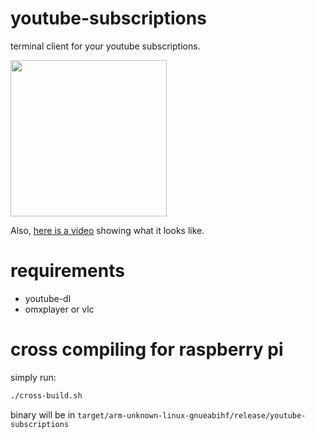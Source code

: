 # youtube-subscriptions

terminal client for your youtube subscriptions.

<a href=https://asciinema.org/a/6pXhdC6yCrAU7LrtpeUMPhMA0>
<img width=250 src="https://asciinema.org/a/6pXhdC6yCrAU7LrtpeUMPhMA0.svg"/>
</a>

Also, [here is a video](https://www.youtube.com/watch?v=saYmXcZNU8M&feature=youtu.be) showing what it looks like.

# requirements

- youtube-dl
- omxplayer or vlc

# cross compiling for raspberry pi

simply run:

```sh
./cross-build.sh
```
binary will be in `target/arm-unknown-linux-gnueabihf/release/youtube-subscriptions`
